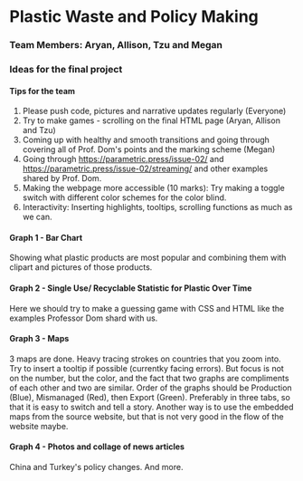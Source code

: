 # Plastic Waste and Policy Making
### Team Members: Aryan, Allison, Tzu and Megan

### Ideas for the final project

#### Tips for the team
1. Please push code, pictures and narrative updates regularly (Everyone)
2. Try to make games - scrolling on the final HTML page (Aryan, Allison and Tzu)
3. Coming up with healthy and smooth transitions and going through covering all of Prof. Dom's points and the marking scheme (Megan)
4. Going through https://parametric.press/issue-02/ and https://parametric.press/issue-02/streaming/ and other examples shared by Prof. Dom.
5. Making the webpage more accessible (10 marks): Try making a  toggle switch with different color schemes for the color blind.
6. Interactivity: Inserting highlights, tooltips, scrolling functions as much as we can. 

#### Graph 1 - Bar Chart
Showing what plastic products are most popular and combining them with clipart and pictures of those products.

#### Graph 2 - Single Use/ Recyclable Statistic for Plastic Over Time
Here we should try to make a guessing game with CSS and HTML like the examples Professor Dom shard with us.

#### Graph 3 - Maps
3 maps are done. Heavy tracing strokes on countries that you zoom into. Try to insert a tooltip if possible (currentky facing errors). But focus is not on the number, but the color, and the fact that two graphs are compliments of each other and two are similar. Order of the graphs should be Production (Blue), Mismanaged (Red), then Export (Green). Preferably in three tabs, so that it is easy to switch and tell a story. 
Another way is to use the embedded maps from the source website, but that is not very good in the flow of the website maybe.

#### Graph 4 - Photos and collage of news articles
China and Turkey's policy changes. And more.

